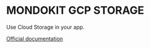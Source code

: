 # MONDOKIT GCP STORAGE

Use Cloud Storage in your app.

[Official documentation](https://mondo-mob.github.io/gae-js-docs/packages/gae-js-storage.html)
